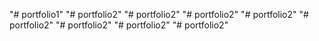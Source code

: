 "# portfolio1" 
"# portfolio2" 
"# portfolio2" 
"# portfolio2" 
"# portfolio2" 
"# portfolio2" 
"# portfolio2" 
"# portfolio2" 
"# portfolio2" 
